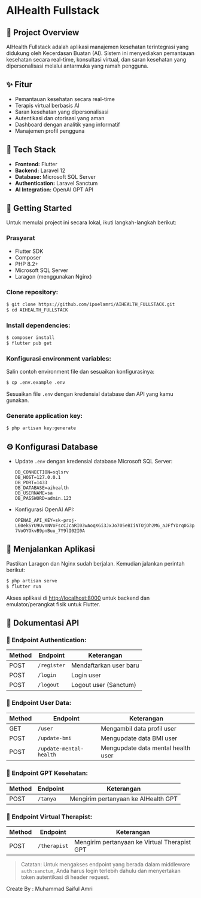 # AIHealth Fullstack

## 📌 Project Overview

AIHealth Fullstack adalah aplikasi manajemen kesehatan terintegrasi yang didukung oleh Kecerdasan Buatan (AI). Sistem ini menyediakan pemantauan kesehatan secara real-time, konsultasi virtual, dan saran kesehatan yang dipersonalisasi melalui antarmuka yang ramah pengguna.

## ✨ Fitur

* Pemantauan kesehatan secara real-time
* Terapis virtual berbasis AI
* Saran kesehatan yang dipersonalisasi
* Autentikasi dan otorisasi yang aman
* Dashboard dengan analitik yang informatif
* Manajemen profil pengguna

## 🔧 Tech Stack

* **Frontend:** Flutter
* **Backend:** Laravel 12
* **Database:** Microsoft SQL Server
* **Authentication:** Laravel Sanctum
* **AI Integration:** OpenAI GPT API

## 🚀 Getting Started

Untuk memulai project ini secara lokal, ikuti langkah-langkah berikut:

### Prasyarat

* Flutter SDK
* Composer
* PHP 8.2+
* Microsoft SQL Server
* Laragon (menggunakan Nginx)

### Clone repository:

```bash
$ git clone https://github.com/ipoelamri/AIHEALTH_FULLSTACK.git
$ cd AIHEALTH_FULLSTACK
```

### Install dependencies:

```bash
$ composer install
$ flutter pub get
```

### Konfigurasi environment variables:

Salin contoh environment file dan sesuaikan konfigurasinya:

```bash
$ cp .env.example .env
```

Sesuaikan file `.env` dengan kredensial database dan API yang kamu gunakan.

### Generate application key:

```bash
$ php artisan key:generate
```

## ⚙️ Konfigurasi Database

* Update `.env` dengan kredensial database Microsoft SQL Server:

  ```env
  DB_CONNECTION=sqlsrv
  DB_HOST=127.0.0.1
  DB_PORT=1433
  DB_DATABASE=aihealth
  DB_USERNAME=sa
  DB_PASSWORD=admin.123
  ```

* Konfigurasi OpenAI API:

  ```env
  OPENAI_API_KEY=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
  ```

## 🎯 Menjalankan Aplikasi

Pastikan Laragon dan Nginx sudah berjalan. Kemudian jalankan perintah berikut:

```bash
$ php artisan serve
$ flutter run
```

Akses aplikasi di [http://localhost:8000](http://localhost:8000) untuk backend dan emulator/perangkat fisik untuk Flutter.

## 📌 Dokumentasi API

### 🔹 Endpoint Authentication:

| Method | Endpoint    | Keterangan             |
| ------ | ----------- | ---------------------- |
| POST   | `/register` | Mendaftarkan user baru |
| POST   | `/login`    | Login user             |
| POST   | `/logout`   | Logout user (Sanctum)  |

### 🔹 Endpoint User Data:

| Method | Endpoint                | Keterangan                         |
| ------ | ----------------------- | ---------------------------------- |
| GET    | `/user`                 | Mengambil data profil user         |
| POST   | `/update-bmi`           | Mengupdate data BMI user           |
| POST   | `/update-mental-health` | Mengupdate data mental health user |

### 🔹 Endpoint GPT Kesehatan:

| Method | Endpoint | Keterangan                          |
| ------ | -------- | ----------------------------------- |
| POST   | `/tanya` | Mengirim pertanyaan ke AIHealth GPT |

### 🔹 Endpoint Virtual Therapist:

| Method | Endpoint     | Keterangan                                   |
| ------ | ------------ | -------------------------------------------- |
| POST   | `/therapist` | Mengirim pertanyaan ke Virtual Therapist GPT |

> Catatan: Untuk mengakses endpoint yang berada dalam middleware `auth:sanctum`, Anda harus login terlebih dahulu dan menyertakan token autentikasi di header request.
>
Create By : Muhammad Saiful Amri
